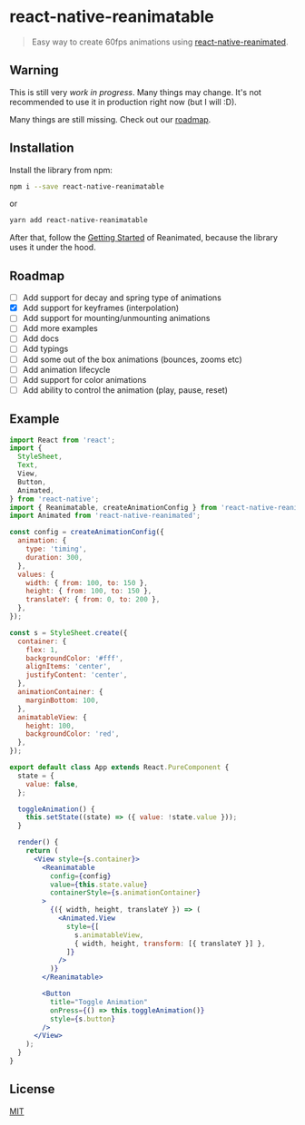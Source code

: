 # react-native-reanimatable

> Easy way to create 60fps animations using [react-native-reanimated](https://github.com/kmagiera/react-native-reanimated).

## Warning

This is still very _*work in progress*_. Many things may change. It's not recommended to use it in production right now (but I will :D).

Many things are still missing. Check out our [roadmap](#roadmap).

## Installation

Install the library from npm:

```bash
npm i --save react-native-reanimatable
```
or
```bash
yarn add react-native-reanimatable
```

After that, follow the [Getting Started](https://github.com/kmagiera/react-native-reanimated#getting-started) of Reanimated, because the library uses it under the hood.

## Roadmap
- [ ] Add support for decay and spring type of animations
- [x] Add support for keyframes (interpolation)
- [ ] Add support for mounting/unmounting animations
- [ ] Add more examples
- [ ] Add docs
- [ ] Add typings
- [ ] Add some out of the box animations (bounces, zooms etc)
- [ ] Add animation lifecycle
- [ ] Add support for color animations
- [ ] Add ability to control the animation (play, pause, reset)

## Example
```jsx
import React from 'react';
import {
  StyleSheet,
  Text,
  View,
  Button,
  Animated,
} from 'react-native';
import { Reanimatable, createAnimationConfig } from 'react-native-reanimatable';
import Animated from 'react-native-reanimated';

const config = createAnimationConfig({
  animation: {
    type: 'timing',
    duration: 300,
  },
  values: {
    width: { from: 100, to: 150 },
    height: { from: 100, to: 150 },
    translateY: { from: 0, to: 200 },
  },
});

const s = StyleSheet.create({
  container: {
    flex: 1,
    backgroundColor: '#fff',
    alignItems: 'center',
    justifyContent: 'center',
  },
  animationContainer: {
    marginBottom: 100,
  },
  animatableView: {
    height: 100,
    backgroundColor: 'red',
  },
});

export default class App extends React.PureComponent {
  state = {
    value: false,
  };

  toggleAnimation() {
    this.setState((state) => ({ value: !state.value }));
  }

  render() {
    return (
      <View style={s.container}>
        <Reanimatable
          config={config}
          value={this.state.value}
          containerStyle={s.animationContainer}
        >
          {({ width, height, translateY }) => (
            <Animated.View
              style={[
                s.animatableView,
                { width, height, transform: [{ translateY }] },
              ]}
            />
          )}
        </Reanimatable>

        <Button
          title="Toggle Animation"
          onPress={() => this.toggleAnimation()}
          style={s.button}
        />
      </View>
    );
  }
}
```

## License
[MIT](LICENSE)